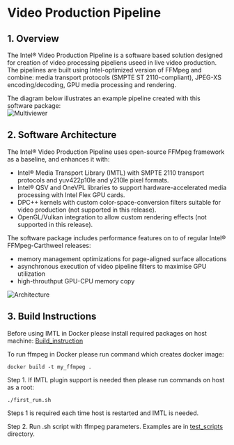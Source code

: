 # Video Production Pipeline

## 1. Overview

The Intel® Video Production Pipeline is a software based solution designed for creation of video processing pipeliens useed in live video production. 
The pipelines are built using Intel-optimized version of FFMpeg and combine: media transport protocols (SMPTE ST 2110-compliant), JPEG-XS encoding/decoding, GPU media processing and rendering. 

The diagram below illustrates an example pipeline created with this software package:  
![Multiviewer](https://github.com/intel-innersource/applications.services.cloud.visualcloud.vcdp.video-production-pipeline/blob/main/doc/png/multiviewer.png)

## 2. Software Architecture 

The Intel® Video Production Pipeline uses open-source FFMpeg framework as a baseline, and enhances it with: 
- Intel® Media Transport Library (IMTL) with SMPTE 2110 transport protocols and yuv422p10le and y210le pixel formats. 
- Intel® QSV and OneVPL libraries to support hardware-accelerated media processing with Intel Flex GPU cards. 
- DPC++ kernels with custom color-space-conversion filters suitable for video production (not supported in this release).
- OpenGL/Vulkan integration to allow custom rendering effects (not supported in this release).

The software package includes performance features on to of regular Intel® FFMpeg-Carthweel releases:
- memory management optimizations for page-aligned surface allocations
- asynchronous execution of video pipeline filters to maximise GPU utilization
- high-throuthput GPU-CPU memory copy 

![Architecture](https://github.com/intel-innersource/applications.services.cloud.visualcloud.vcdp.video-production-pipeline/blob/main/doc/png/architecture.png)

## 3. Build Instructions 

Before using IMTL in Docker please install required packages on host machine:
[Build_instruction](https://github.com/OpenVisualCloud/Media-Transport-Library/blob/main/doc/build.md)

To run ffmpeg in Docker please run command which creates docker image:

```
docker build -t my_ffmpeg .
```

Step 1. If IMTL plugin support is needed then please run commands on host as a root:

```
./first_run.sh
```

Steps 1 is required each time host is restarted and IMTL is needed.

Step 2. Run .sh script with ffmpeg parameters. Examples are in [test_scripts](./test_scripts) directory.


